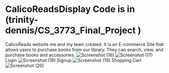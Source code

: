 # CalicoReadsDisplay Code is in (trinity-dennis/CS_3773_Final_Project )
CalicoReads website me and my team created. It is an E-commerce Site that allows users to purchase books from our library. They can search, view, and purchase books and accessories.
![Screenshot (16)](https://github.com/KayoCodes/CalicoReadsDisplay/assets/116980114/46f50ba9-ba15-4b5b-b635-bcf2fd2e3b90)
![Screenshot (17)](https://github.com/KayoCodes/CalicoReadsDisplay/assets/116980114/4cf9619a-95bf-4895-94c5-fddcbb528d74)
Login
![Screenshot (18)](https://github.com/KayoCodes/CalicoReadsDisplay/assets/116980114/3a4f5c17-3f23-4f90-a1ef-30f6aee18020)
Signup
![Screenshot (19)](https://github.com/KayoCodes/CalicoReadsDisplay/assets/116980114/9b2ab5cd-a625-4c64-a99b-9764cdc0dd00)
Shopping Cart
![Screenshot (20)](https://github.com/KayoCodes/CalicoReadsDisplay/assets/116980114/e0b33dd0-61ba-4c3e-807e-e6a91970546d)
